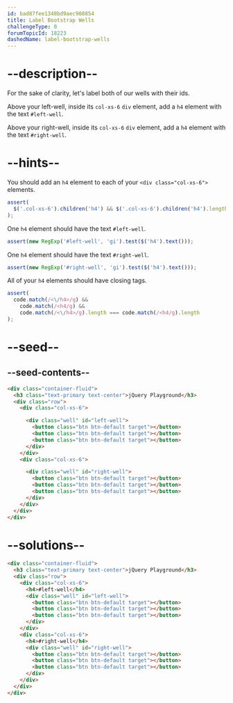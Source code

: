 ```yaml
---
id: bad87fee1348bd9aec908854
title: Label Bootstrap Wells
challengeType: 0
forumTopicId: 18223
dashedName: label-bootstrap-wells
---
```


# --description--

For the sake of clarity, let's label both of our wells with their ids.

Above your left-well, inside its `col-xs-6` `div` element, add a `h4` element with the text `#left-well`.

Above your right-well, inside its `col-xs-6` `div` element, add a `h4` element with the text `#right-well`.

# --hints--

You should add an `h4` element to each of your `<div class="col-xs-6">` elements.

```js
assert(
  $('.col-xs-6').children('h4') && $('.col-xs-6').children('h4').length > 1
);
```

One `h4` element should have the text `#left-well`.

```js
assert(new RegExp('#left-well', 'gi').test($('h4').text()));
```

One `h4` element should have the text `#right-well`.

```js
assert(new RegExp('#right-well', 'gi').test($('h4').text()));
```

All of your `h4` elements should have closing tags.

```js
assert(
  code.match(/<\/h4>/g) &&
    code.match(/<h4/g) &&
    code.match(/<\/h4>/g).length === code.match(/<h4/g).length
);
```

# --seed--

## --seed-contents--

```html
<div class="container-fluid">
  <h3 class="text-primary text-center">jQuery Playground</h3>
  <div class="row">
    <div class="col-xs-6">

      <div class="well" id="left-well">
        <button class="btn btn-default target"></button>
        <button class="btn btn-default target"></button>
        <button class="btn btn-default target"></button>
      </div>
    </div>
    <div class="col-xs-6">

      <div class="well" id="right-well">
        <button class="btn btn-default target"></button>
        <button class="btn btn-default target"></button>
        <button class="btn btn-default target"></button>
      </div>
    </div>
  </div>
</div>
```

# --solutions--

```html
<div class="container-fluid">
  <h3 class="text-primary text-center">jQuery Playground</h3>
  <div class="row">
    <div class="col-xs-6">
      <h4>#left-well</h4>
      <div class="well" id="left-well">
        <button class="btn btn-default target"></button>
        <button class="btn btn-default target"></button>
        <button class="btn btn-default target"></button>
      </div>
    </div>
    <div class="col-xs-6">
      <h4>#right-well</h4>
      <div class="well" id="right-well">
        <button class="btn btn-default target"></button>
        <button class="btn btn-default target"></button>
        <button class="btn btn-default target"></button>
      </div>
    </div>
  </div>
</div>
```
